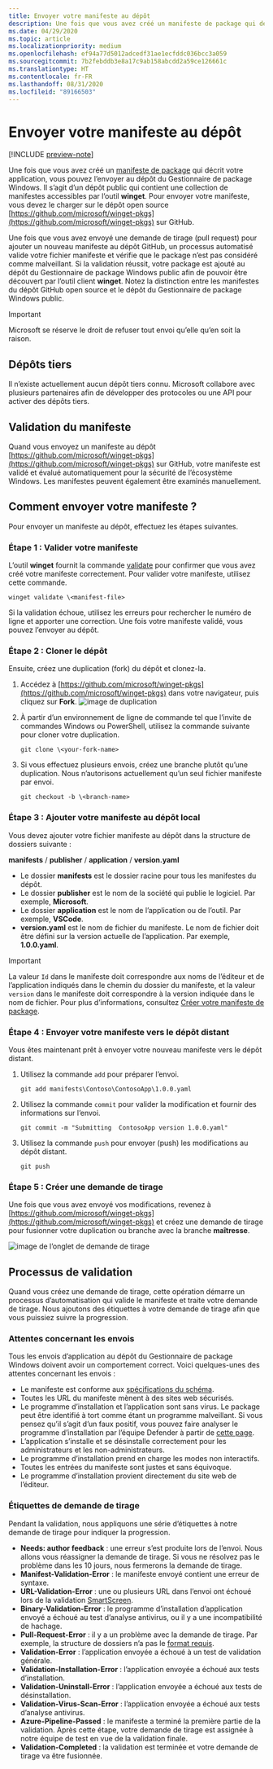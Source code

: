 ```yaml
---
title: Envoyer votre manifeste au dépôt
description: Une fois que vous avez créé un manifeste de package qui décrit votre application, vous pouvez le soumettre au dépôt du Gestionnaire de package Windows.
ms.date: 04/29/2020
ms.topic: article
ms.localizationpriority: medium
ms.openlocfilehash: ef94a77d5012adcedf31ae1ecfddc036bcc3a059
ms.sourcegitcommit: 7b2febddb3e8a17c9ab158abcdd2a59ce126661c
ms.translationtype: HT
ms.contentlocale: fr-FR
ms.lasthandoff: 08/31/2020
ms.locfileid: "89166503"
---
```

# <a name="submit-your-manifest-to-the-repository"></a>Envoyer votre manifeste au dépôt

[!INCLUDE [preview-note](../../includes/package-manager-preview.md)]

Une fois que vous avez créé un [manifeste de package](manifest.md) qui décrit votre application, vous pouvez l’envoyer au dépôt du Gestionnaire de package Windows. Il s’agit d’un dépôt public qui contient une collection de manifestes accessibles par l’outil **winget**. Pour envoyer votre manifeste, vous devez le charger sur le dépôt open source [https://github.com/microsoft/winget-pkgs](https://github.com/microsoft/winget-pkgs) sur GitHub.

Une fois que vous avez envoyé une demande de tirage (pull request) pour ajouter un nouveau manifeste au dépôt GitHub, un processus automatisé valide votre fichier manifeste et vérifie que le package n’est pas considéré comme malveillant. Si la validation réussit, votre package est ajouté au dépôt du Gestionnaire de package Windows public afin de pouvoir être découvert par l’outil client **winget**. Notez la distinction entre les manifestes du dépôt GitHub open source et le dépôt du Gestionnaire de package Windows public.

> [!IMPORTANT]
> Microsoft se réserve le droit de refuser tout envoi qu’elle qu’en soit la raison.

## <a name="third-party-repositories"></a>Dépôts tiers

Il n’existe actuellement aucun dépôt tiers connu. Microsoft collabore avec plusieurs partenaires afin de développer des protocoles ou une API pour activer des dépôts tiers.

## <a name="manifest-validation"></a>Validation du manifeste

Quand vous envoyez un manifeste au dépôt [https://github.com/microsoft/winget-pkgs](https://github.com/microsoft/winget-pkgs) sur GitHub, votre manifeste est validé et évalué automatiquement pour la sécurité de l’écosystème Windows. Les manifestes peuvent également être examinés manuellement.

## <a name="how-to-submit-your-manifest"></a>Comment envoyer votre manifeste ?

Pour envoyer un manifeste au dépôt, effectuez les étapes suivantes.

### <a name="step-1-validate-your-manifest"></a>Étape 1 : Valider votre manifeste

L’outil **winget** fournit la commande [validate](..\winget\validate.md) pour confirmer que vous avez créé votre manifeste correctement. Pour valider votre manifeste, utilisez cette commande.

```CMD
winget validate \<manifest-file>
```

Si la validation échoue, utilisez les erreurs pour rechercher le numéro de ligne et apporter une correction. Une fois votre manifeste validé, vous pouvez l’envoyer au dépôt.

### <a name="step-2-clone-the-repository"></a>Étape 2 : Cloner le dépôt

Ensuite, créez une duplication (fork) du dépôt et clonez-la.

1. Accédez à [https://github.com/microsoft/winget-pkgs](https://github.com/microsoft/winget-pkgs) dans votre navigateur, puis cliquez sur **Fork**.
    ![image de duplication](images\fork.png)

2. À partir d’un environnement de ligne de commande tel que l’invite de commandes Windows ou PowerShell, utilisez la commande suivante pour cloner votre duplication.
    ```CMD
    git clone \<your-fork-name>
    ```

 3. Si vous effectuez plusieurs envois, créez une branche plutôt qu’une duplication. Nous n’autorisons actuellement qu’un seul fichier manifeste par envoi.
    ```CMD
    git checkout -b \<branch-name>
    ```

### <a name="step-3-add-your-manifest-to-the-local-repository"></a>Étape 3 : Ajouter votre manifeste au dépôt local

Vous devez ajouter votre fichier manifeste au dépôt dans la structure de dossiers suivante :

**manifests** / **publisher** / **application** / **version.yaml**

* Le dossier **manifests** est le dossier racine pour tous les manifestes du dépôt.
* Le dossier **publisher** est le nom de la société qui publie le logiciel. Par exemple, **Microsoft**.
* Le dossier **application** est le nom de l’application ou de l’outil. Par exemple, **VSCode**.
* **version.yaml** est le nom de fichier du manifeste. Le nom de fichier doit être défini sur la version actuelle de l’application. Par exemple, **1.0.0.yaml**.

>[!IMPORTANT]
> La valeur `Id` dans le manifeste doit correspondre aux noms de l’éditeur et de l’application indiqués dans le chemin du dossier du manifeste, et la valeur `version` dans le manifeste doit correspondre à la version indiquée dans le nom de fichier. Pour plus d’informations, consultez [Créer votre manifeste de package](manifest.md#tips-and-best-practices).

### <a name="step-4-submit-your-manifest-to-the-remote-repository"></a>Étape 4 : Envoyer votre manifeste vers le dépôt distant

Vous êtes maintenant prêt à envoyer votre nouveau manifeste vers le dépôt distant.

1. Utilisez la commande `add` pour préparer l’envoi.
    ```CMD
    git add manifests\Contoso\ContosoApp\1.0.0.yaml
    ```

2. Utilisez la commande `commit` pour valider la modification et fournir des informations sur l’envoi.
    ```CMD
    git commit -m "Submitting  ContosoApp version 1.0.0.yaml"
    ```

3. Utilisez la commande `push` pour envoyer (push) les modifications au dépôt distant.
    ```CMD
    git push
    ```

### <a name="step-5-create-a-pull-request"></a>Étape 5 : Créer une demande de tirage

Une fois que vous avez envoyé vos modifications, revenez à [https://github.com/microsoft/winget-pkgs](https://github.com/microsoft/winget-pkgs) et créez une demande de tirage pour fusionner votre duplication ou branche avec la branche **maîtresse**.

![image de l’onglet de demande de tirage](images\pull-request.png)

## <a name="validation-process"></a>Processus de validation

Quand vous créez une demande de tirage, cette opération démarre un processus d’automatisation qui valide le manifeste et traite votre demande de tirage. Nous ajoutons des étiquettes à votre demande de tirage afin que vous puissiez suivre la progression.

### <a name="submission-expectations"></a>Attentes concernant les envois

Tous les envois d’application au dépôt du Gestionnaire de package Windows doivent avoir un comportement correct. Voici quelques-unes des attentes concernant les envois :

* Le manifeste est conforme aux [spécifications du schéma](manifest.md#manifest-contents).
* Toutes les URL du manifeste mènent à des sites web sécurisés.
* Le programme d’installation et l’application sont sans virus. Le package peut être identifié à tort comme étant un programme malveillant. Si vous pensez qu’il s’agit d’un faux positif, vous pouvez faire analyser le programme d’installation par l’équipe Defender à partir de [cette page](https://www.microsoft.com/wdsi/filesubmission).
* L’application s’installe et se désinstalle correctement pour les administrateurs et les non-administrateurs.
* Le programme d’installation prend en charge les modes non interactifs.
* Toutes les entrées du manifeste sont justes et sans équivoque.
* Le programme d’installation provient directement du site web de l’éditeur.

### <a name="pull-request-labels"></a>Étiquettes de demande de tirage

Pendant la validation, nous appliquons une série d’étiquettes à notre demande de tirage pour indiquer la progression.

* **Needs: author feedback** : une erreur s’est produite lors de l’envoi. Nous allons vous réassigner la demande de tirage. Si vous ne résolvez pas le problème dans les 10 jours, nous fermerons la demande de tirage.
* **Manifest-Validation-Error** : le manifeste envoyé contient une erreur de syntaxe.
* **URL-Validation-Error** : une ou plusieurs URL dans l’envoi ont échoué lors de la validation [SmartScreen](/windows/security/threat-protection/microsoft-defender-smartscreen/microsoft-defender-smartscreen-overview).
* **Binary-Validation-Error** : le programme d’installation d’application envoyé a échoué au test d’analyse antivirus, ou il y a une incompatibilité de hachage.
* **Pull-Request-Error** : il y a un problème avec la demande de tirage. Par exemple, la structure de dossiers n’a pas le [format requis](#step-3-add-your-manifest-to-the-local-repository).
* **Validation-Error** : l’application envoyée a échoué à un test de validation générale.
* **Validation-Installation-Error** : l’application envoyée a échoué aux tests d’installation.
* **Validation-Uninstall-Error** : l’application envoyée a échoué aux tests de désinstallation.
* **Validation-Virus-Scan-Error** : l’application envoyée a échoué aux tests d’analyse antivirus.
* **Azure-Pipeline-Passed** : le manifeste a terminé la première partie de la validation. Après cette étape, votre demande de tirage est assignée à notre équipe de test en vue de la validation finale.
* **Validation-Completed** : la validation est terminée et votre demande de tirage va être fusionnée.